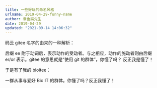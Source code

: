 ```yaml
---
title: 一些好玩的命名风格
urlname: 2019-04-29-funny-name
author: 章鱼猫先生
date: 2019-04-29
updated: "2021-09-14 14:06:32"
---
```


码云 gitee 名字的由来的一种解析：

后缀 ee 附于动词后，表示动作的受动者。与之相应，动作的施动者则由后缀 er/or 表示。gitee 的意思就是“使用 git 的群体”，你懂了吗？ 反正我是懂了！

于是有了我的 bioitee：

一群从事与爱好 Bio IT 的群体。你懂了吗？反正我懂了！
